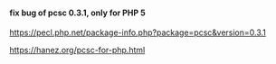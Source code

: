 #### fix bug of pcsc 0.3.1, only for PHP 5

https://pecl.php.net/package-info.php?package=pcsc&version=0.3.1

https://hanez.org/pcsc-for-php.html
